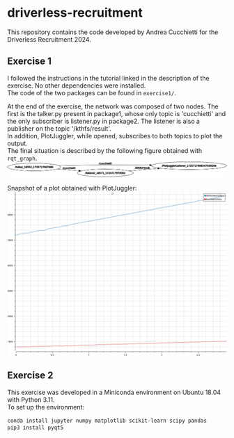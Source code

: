 # driverless-recruitment

This repository contains the code developed by Andrea Cucchietti for the Driverless Recruitment 2024.

## Exercise 1
I followed the instructions in the tutorial linked in the description of the exercise. No other dependencies were installed.  
The code of the two packages can be found in `exercise1/`.  

At the end of the exercise, the network was composed of two nodes. The first is the talker.py present in package1, whose only topic is 'cucchietti' and the only subscriber is listener.py in package2. The listener is also a publisher on the topic '/kthfs/result'.    
In addition, PlotJuggler, while opened, subscribes to both topics to plot the output.  
The final situation is described by the following figure obtained with `rqt_graph`.
![Final network](./img/exercise1/rosgraph.png)

Snapshot of a plot obtained with PlotJuggler:
![PlotJuggler](./img/exercise1/plot_topics.png)

## Exercise 2
This exercise was developed in a Miniconda environment on Ubuntu 18.04 with Python 3.11.  
To set up the environment:
```{bash}
conda install jupyter numpy matplotlib scikit-learn scipy pandas
pip3 install pyqt5
```
